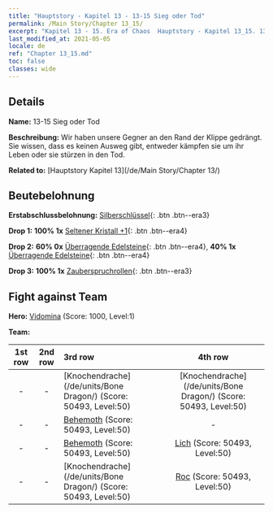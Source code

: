 ```yaml
---
title: "Hauptstory - Kapitel 13 - 13-15 Sieg oder Tod"
permalink: /Main Story/Chapter 13_15/
excerpt: "Kapitel 13 - 15. Era of Chaos  Hauptstory - Kapitel 13_15. 13-15 Sieg oder Tod"
last_modified_at: 2021-05-05
locale: de
ref: "Chapter 13_15.md"
toc: false
classes: wide
---
```


## Details

 **Name:** 13-15 Sieg oder Tod

 **Beschreibung:** Wir haben unsere Gegner an den Rand der Klippe gedrängt. Sie wissen, dass es keinen Ausweg gibt, entweder kämpfen sie um ihr Leben oder sie stürzen in den Tod.

 **Related to:** [Hauptstory Kapitel 13](/de/Main Story/Chapter 13/)

## Beutebelohnung

 **Erstabschlussbelohnung:** [Silberschlüssel](/ItemsDE/con_693/){: .btn .btn--era3}

 **Drop 1:** **100% 1x** [Seltener Kristall +1](/ItemsDE/mat_45/){: .btn .btn--era4}

 **Drop 2:** **60% 0x** [Überragende Edelsteine](/ItemsDE/mat_37/){: .btn .btn--era4}, **40% 1x** [Überragende Edelsteine](/ItemsDE/mat_37/){: .btn .btn--era4}

 **Drop 3:** **100% 1x** [Zauberspruchrollen](/ItemsDE/con_694/){: .btn .btn--era3}


## Fight against Team
 **Hero:** [Vidomina](/de/heroes/Vidomina/) (Score: 1000, Level:1)

 **Team:**


  | 1st row | 2nd row | 3rd row | 4th row |
  |:----:|:----:|:----|:----:|
  | - | - | [Knochendrache](/de/units/Bone Dragon/) (Score: 50493, Level:50)  | [Knochendrache](/de/units/Bone Dragon/) (Score: 50493, Level:50)  |
  | - | - | [Behemoth](/de/units/Behemoth/) (Score: 50493, Level:50)  | - |
  | - | - | [Behemoth](/de/units/Behemoth/) (Score: 50493, Level:50)  | [Lich](/de/units/Lich/) (Score: 50493, Level:50)  |
  | - | - | [Knochendrache](/de/units/Bone Dragon/) (Score: 50493, Level:50)  | [Roc](/de/units/Roc/) (Score: 50493, Level:50)  |


